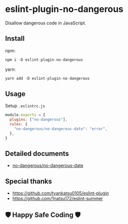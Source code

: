 # eslint-plugin-no-dangerous

Disallow dangerous code in JavaScript.

## Install

npm:

```s
npm i -D eslint-plugin-no-dangerous
```

yarn:

```s
yarn add -D eslint-plugin-no-dangerous
```

## Usage

Setup `.eslintrc.js`

```js
module.exports = {
  plugins: ["no-dangerous"],
  rules: {
    "no-dangerous/no-dangerous-date": "error",
  },
}
```

## Detailed documents

- [no-dangerous/no-dangerous-date](https://github.com/arx-8/eslint-plugin-no-dangerous/blob/main/docs/no-dangerous-date.md)

## Special thanks

- https://github.com/tyankatsu0105/eslint-plugin
- https://github.com/1natsu172/eslint-summer

## :shield: Happy Safe Coding :shield:
